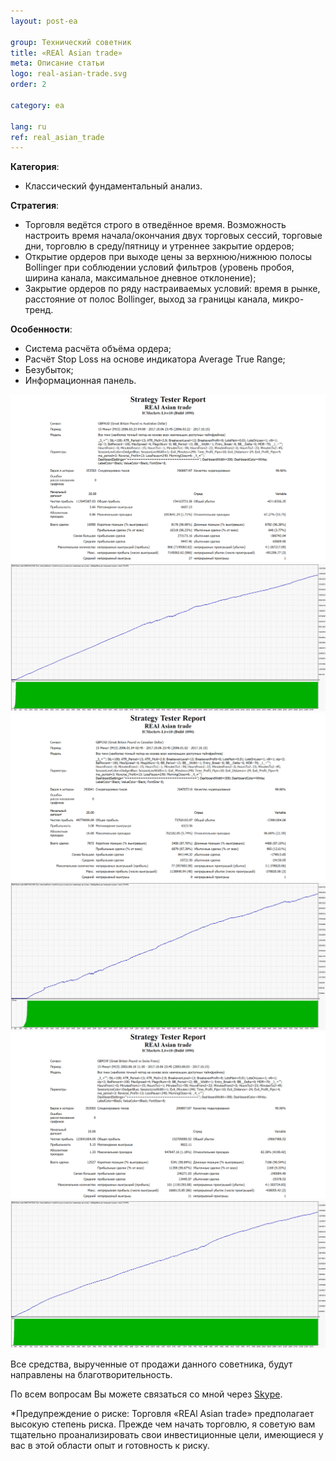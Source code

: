 ```yaml
---
layout: post-ea

group: Технический советник
title: «REAl Asian trade»
meta: Описание статьи
logo: real-asian-trade.svg
order: 2

category: ea

lang: ru
ref: real_asian_trade
---
```


**Категория**:
  - Классический фундаментальный анализ.

**Стратегия**:
  - Торговля ведётся строго в отведённое время. Возможность настроить время начала/окончания двух торговых сессий, торговые дни, торговлю в среду/пятницу и утреннее закрытие ордеров;
  - Открытие ордеров при выходе цены за верхнюю/нижнюю полосы Bollinger при соблюдении условий фильтров (уровень пробоя, ширина канала, максимальное дневное отклонение);
  - Закрытие ордеров по ряду настраиваемых условий: время в рынке, расстояние от полос Bollinger, выход за границы канала, микро-тренд.

**Особенности**:
  - Система расчёта объёма ордера;
  - Расчёт Stop Loss на основе индикатора Average True Range;
  - Безубыток;
  - Информационная панель.


<a data-fancybox="gallery" href="/img/ea/ru/GBPAUD-Strategy-Tester-Report-REAl-Asian-trade-(RUS).png"><img src="/img/ea/ru/GBPAUD-Strategy-Tester-Report-REAl-Asian-trade-(RUS).png" alt=""></a>
<a data-fancybox="gallery" href="/img/ea/ru/GBPAUD-Strategy-Tester-Report-Graph-REAl-Asian-trade-(RUS).png"><img src="/img/ea/ru/GBPAUD-Strategy-Tester-Report-Graph-REAl-Asian-trade-(RUS).png" alt=""></a>
<a data-fancybox="gallery" href="/img/ea/ru/GBPCAD-Strategy-Tester-Report-REAl-Asian-trade-(RUS).png"><img src="/img/ea/ru/GBPCAD-Strategy-Tester-Report-REAl-Asian-trade-(RUS).png" alt=""></a>
<a data-fancybox="gallery" href="/img/ea/ru/GBPCAD-Strategy-Tester-Report-Graph-REAl-Asian-trade-(RUS).png"><img src="/img/ea/ru/GBPCAD-Strategy-Tester-Report-Graph-REAl-Asian-trade-(RUS).png" alt=""></a>
<a data-fancybox="gallery" href="/img/ea/ru/GBPCHF-Strategy-Tester-Report-REAl-Asian-trade-(RUS).png"><img src="/img/ea/ru/GBPCHF-Strategy-Tester-Report-REAl-Asian-trade-(RUS).png" alt=""></a>
<a data-fancybox="gallery" href="/img/ea/ru/GBPCHF-Strategy-Tester-Report-Graph-REAl-Asian-trade-(RUS).png"><img src="/img/ea/ru/GBPCHF-Strategy-Tester-Report-Graph-REAl-Asian-trade-(RUS).png" alt=""></a>


<!-- Работу советника «REAl nAsian trade» можно увидеть на видео.

<iframe width="560" height="315" src="https://www.youtube.com/embed/eoHqHGPLqW0" frameborder="0" allowfullscreen></iframe> -->

Все средства, вырученные от продажи данного советника, будут направлены на благотворительность.

По всем вопросам Вы можете связаться со мной через <a href="skype:chutkoy89?chat" target="_blank">Skype</a>.

*Предупреждение о риске: Торговля «REAl Asian trade» предполагает высокую степень риска. Прежде чем начать торговлю, я советую вам тщательно проанализировать свои инвестиционные цели, имеющиеся у вас в этой области опыт и готовность к риску.
